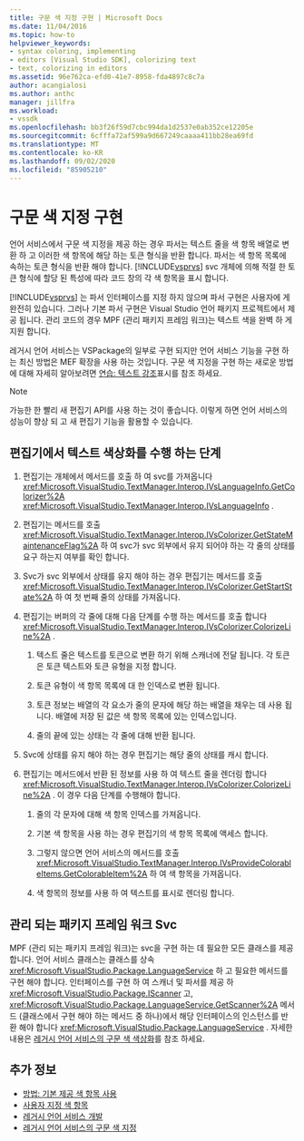 ```yaml
---
title: 구문 색 지정 구현 | Microsoft Docs
ms.date: 11/04/2016
ms.topic: how-to
helpviewer_keywords:
- syntax coloring, implementing
- editors [Visual Studio SDK], colorizing text
- text, colorizing in editors
ms.assetid: 96e762ca-efd0-41e7-8958-fda4897c8c7a
author: acangialosi
ms.author: anthc
manager: jillfra
ms.workload:
- vssdk
ms.openlocfilehash: bb3f26f59d7cbc994da1d2537e0ab352ce12205e
ms.sourcegitcommit: 6cfffa72af599a9d667249caaaa411bb28ea69fd
ms.translationtype: MT
ms.contentlocale: ko-KR
ms.lasthandoff: 09/02/2020
ms.locfileid: "85905210"
---
```

# <a name="implementing-syntax-coloring"></a>구문 색 지정 구현
언어 서비스에서 구문 색 지정을 제공 하는 경우 파서는 텍스트 줄을 색 항목 배열로 변환 하 고 이러한 색 항목에 해당 하는 토큰 형식을 반환 합니다. 파서는 색 항목 목록에 속하는 토큰 형식을 반환 해야 합니다. [!INCLUDE[vsprvs](../../code-quality/includes/vsprvs_md.md)] svc 개체에 의해 적절 한 토큰 형식에 할당 된 특성에 따라 코드 창의 각 색 항목을 표시 합니다.

 [!INCLUDE[vsprvs](../../code-quality/includes/vsprvs_md.md)] 는 파서 인터페이스를 지정 하지 않으며 파서 구현은 사용자에 게 완전히 있습니다. 그러나 기본 파서 구현은 Visual Studio 언어 패키지 프로젝트에서 제공 됩니다. 관리 코드의 경우 MPF (관리 패키지 프레임 워크)는 텍스트 색을 완벽 하 게 지원 합니다.

 레거시 언어 서비스는 VSPackage의 일부로 구현 되지만 언어 서비스 기능을 구현 하는 최신 방법은 MEF 확장을 사용 하는 것입니다. 구문 색 지정을 구현 하는 새로운 방법에 대해 자세히 알아보려면 [연습: 텍스트 강조](../../extensibility/walkthrough-highlighting-text.md)표시를 참조 하세요.

> [!NOTE]
> 가능한 한 빨리 새 편집기 API를 사용 하는 것이 좋습니다. 이렇게 하면 언어 서비스의 성능이 향상 되 고 새 편집기 기능을 활용할 수 있습니다.

## <a name="steps-followed-by-an-editor-to-colorize-text"></a>편집기에서 텍스트 색상화를 수행 하는 단계

1. 편집기는 개체에서 메서드를 호출 하 여 svc를 가져옵니다 <xref:Microsoft.VisualStudio.TextManager.Interop.IVsLanguageInfo.GetColorizer%2A> <xref:Microsoft.VisualStudio.TextManager.Interop.IVsLanguageInfo> .

2. 편집기는 메서드를 호출 <xref:Microsoft.VisualStudio.TextManager.Interop.IVsColorizer.GetStateMaintenanceFlag%2A> 하 여 svc가 svc 외부에서 유지 되어야 하는 각 줄의 상태를 요구 하는지 여부를 확인 합니다.

3. Svc가 svc 외부에서 상태를 유지 해야 하는 경우 편집기는 메서드를 호출 <xref:Microsoft.VisualStudio.TextManager.Interop.IVsColorizer.GetStartState%2A> 하 여 첫 번째 줄의 상태를 가져옵니다.

4. 편집기는 버퍼의 각 줄에 대해 다음 단계를 수행 하는 메서드를 호출 합니다 <xref:Microsoft.VisualStudio.TextManager.Interop.IVsColorizer.ColorizeLine%2A> .

    1. 텍스트 줄은 텍스트를 토큰으로 변환 하기 위해 스캐너에 전달 됩니다. 각 토큰은 토큰 텍스트와 토큰 유형을 지정 합니다.

    2. 토큰 유형이 색 항목 목록에 대 한 인덱스로 변환 됩니다.

    3. 토큰 정보는 배열의 각 요소가 줄의 문자에 해당 하는 배열을 채우는 데 사용 됩니다. 배열에 저장 된 값은 색 항목 목록에 있는 인덱스입니다.

    4. 줄의 끝에 있는 상태는 각 줄에 대해 반환 됩니다.

5. Svc에 상태를 유지 해야 하는 경우 편집기는 해당 줄의 상태를 캐시 합니다.

6. 편집기는 메서드에서 반환 된 정보를 사용 하 여 텍스트 줄을 렌더링 합니다 <xref:Microsoft.VisualStudio.TextManager.Interop.IVsColorizer.ColorizeLine%2A> . 이 경우 다음 단계를 수행해야 합니다.

    1. 줄의 각 문자에 대해 색 항목 인덱스를 가져옵니다.

    2. 기본 색 항목을 사용 하는 경우 편집기의 색 항목 목록에 액세스 합니다.

    3. 그렇지 않으면 언어 서비스의 메서드를 호출 <xref:Microsoft.VisualStudio.TextManager.Interop.IVsProvideColorableItems.GetColorableItem%2A> 하 여 색 항목을 가져옵니다.

    4. 색 항목의 정보를 사용 하 여 텍스트를 표시로 렌더링 합니다.

## <a name="managed-package-framework-colorizer"></a>관리 되는 패키지 프레임 워크 Svc
 MPF (관리 되는 패키지 프레임 워크)는 svc을 구현 하는 데 필요한 모든 클래스를 제공 합니다. 언어 서비스 클래스는 클래스를 상속 <xref:Microsoft.VisualStudio.Package.LanguageService> 하 고 필요한 메서드를 구현 해야 합니다. 인터페이스를 구현 하 여 스캐너 및 파서를 제공 하 <xref:Microsoft.VisualStudio.Package.IScanner> 고, <xref:Microsoft.VisualStudio.Package.LanguageService.GetScanner%2A> 메서드 (클래스에서 구현 해야 하는 메서드 중 하나)에서 해당 인터페이스의 인스턴스를 반환 해야 합니다 <xref:Microsoft.VisualStudio.Package.LanguageService> . 자세한 내용은 [레거시 언어 서비스의 구문 색 색상화](../../extensibility/internals/syntax-colorizing-in-a-legacy-language-service.md)를 참조 하세요.

## <a name="see-also"></a>추가 정보
- [방법: 기본 제공 색 항목 사용](../../extensibility/internals/how-to-use-built-in-colorable-items.md)
- [사용자 지정 색 항목](../../extensibility/internals/custom-colorable-items.md)
- [레거시 언어 서비스 개발](../../extensibility/internals/developing-a-legacy-language-service.md)
- [레거시 언어 서비스의 구문 색 지정](../../extensibility/internals/syntax-colorizing-in-a-legacy-language-service.md)
